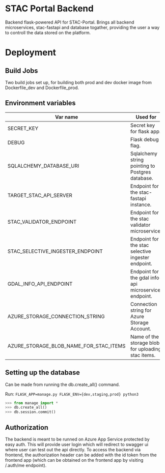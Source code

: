 # STAC Portal Backend
Backend flask-powered API for STAC-Portal. Brings all backend microservices, stac-fastapi and database togather, providing
the user a way to controll the data stored on the platform.

# Deployment

## Build Jobs

Two build jobs set up, for building both prod and dev docker image
from Dockerfile_dev and Dockerfile_prod.

## Environment variables

|Var name| Used for |
| --- | --- |
| SECRET_KEY | Secret key for flask app. |
| DEBUG | Flask debug flag. |
| SQLALCHEMY_DATABASE_URI | Sqlalchemy string pointing to Postgres database. |
| TARGET_STAC_API_SERVER | Endpoint for the stac-fastapi instance. |
| STAC_VALIDATOR_ENDPOINT | Endpoint for the stac validator microservice. |
| STAC_SELECTIVE_INGESTER_ENDPOINT | Endpoint for the stac selective ingester endpoint. |
| GDAL_INFO_API_ENDPOINT | Endpoint for the gdal info api microservice endpoint. |
| AZURE_STORAGE_CONNECTION_STRING | Connection string for Azure Storage Account. |
| AZURE_STORAGE_BLOB_NAME_FOR_STAC_ITEMS | Name of the storage blob for uploading stac items. |

## Setting up the database

Can be made from running the db.create_all() command.

Run: ```FLASK_APP=manage.py FLASK_ENV={dev,staging,prod} python3```

```python
>>> from manage import *
>>> db.create_all()
>>> db.session.commit()
```

## Authorization

The backend is meant to be runned on Azure App Service protected by easy auth. This
will provide user login which will redirect to swagger ui where user can test out the api directly. To access the backend via frontend, the authorization header can be added with the id token from the frontend app (which can be obtained on the frontend app by
visiting /.auth/me endpoint).

